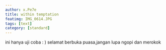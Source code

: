 ```yaml
---
author: x.Pe7e
title: within temptation
featimg: IMG_0614.JPG
tags: [text]
category: [standard]
---
```

ini hanya uji coba : )
selamat berbuka puasa,jangan lupa ngopi dan merokok 
